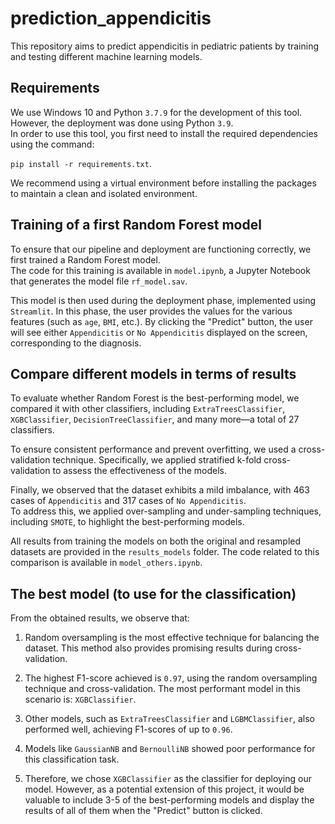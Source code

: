 # prediction_appendicitis

This repository aims to predict appendicitis in pediatric patients by training and testing different machine learning models.

## Requirements

We use Windows 10 and Python `3.7.9` for the development of this tool. However, the deployment was done using Python `3.9`.  
In order to use this tool, you first need to install the required dependencies using the command:

`pip install -r requirements.txt`.

We recommend using a virtual environment before installing the packages to maintain a clean and isolated environment.

## Training of a first Random Forest model

To ensure that our pipeline and deployment are functioning correctly, we first trained a Random Forest model.  
The code for this training is available in `model.ipynb`, a Jupyter Notebook that generates the model file `rf_model.sav`.  

This model is then used during the deployment phase, implemented using `Streamlit`. In this phase, the user provides the values for the various features (such as `age`, `BMI`, etc.). By clicking the "Predict" button, the user will see either `Appendicitis` or `No Appendicitis` displayed on the screen, corresponding to the diagnosis.

## Compare different models in terms of results

To evaluate whether Random Forest is the best-performing model, we compared it with other classifiers, including `ExtraTreesClassifier`, `XGBClassifier`, `DecisionTreeClassifier`, and many more—a total of 27 classifiers.  

To ensure consistent performance and prevent overfitting, we used a cross-validation technique. Specifically, we applied stratified k-fold cross-validation to assess the effectiveness of the models.

Finally, we observed that the dataset exhibits a mild imbalance, with 463 cases of `Appendicitis` and 317 cases of `No Appendicitis`.  
To address this, we applied over-sampling and under-sampling techniques, including `SMOTE`, to highlight the best-performing models.  

All results from training the models on both the original and resampled datasets are provided in the `results_models` folder. The code related to this comparison is available in `model_others.ipynb`.

## The best model (to use for the classification)  

From the obtained results, we observe that:  

1. Random oversampling is the most effective technique for balancing the dataset. This method also provides promising results during cross-validation.  

1. The highest F1-score achieved is `0.97`, using the random oversampling technique and cross-validation. The most performant model in this scenario is: `XGBClassifier`.  

1. Other models, such as `ExtraTreesClassifier` and `LGBMClassifier`, also performed well, achieving F1-scores of up to `0.96`.  

1. Models like `GaussianNB` and `BernoulliNB` showed poor performance for this classification task.  

1. Therefore, we chose `XGBClassifier` as the classifier for deploying our model. However, as a potential extension of this project, it would be valuable to include 3-5 of the best-performing models and display the results of all of them when the "Predict" button is clicked.  
